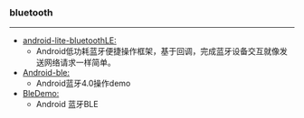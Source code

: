 ### bluetooth
  ---




* [android-lite-bluetoothLE:](https://github.com/litesuits/android-lite-bluetoothLE)
    * Android低功耗蓝牙便捷操作框架，基于回调，完成蓝牙设备交互就像发送网络请求一样简单。 
* [Android-ble:](https://github.com/lidong1665/Android-ble)
    * Android蓝牙4.0操作demo 
* [BleDemo:](https://github.com/LIBYER/BleDemo)
    * Android 蓝牙BLE
